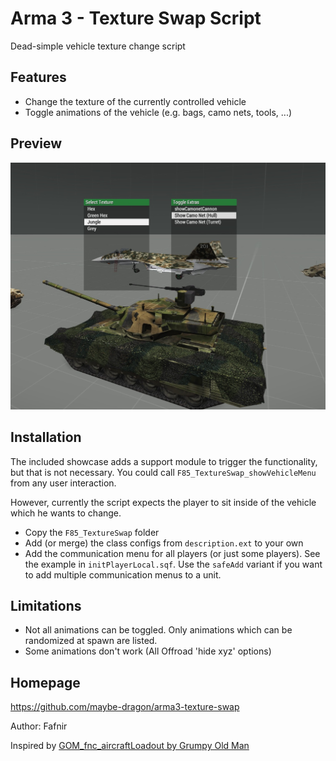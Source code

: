 # Arma 3 - Texture Swap Script

Dead-simple vehicle texture change script

## Features
  - Change the texture of the currently controlled vehicle
  - Toggle animations of the vehicle (e.g. bags, camo nets, tools, ...)

## Preview

![Preview](pictures/preview.jpg)

## Installation

The included showcase adds a support module to trigger the functionality, but that is not necessary. You could call `F85_TextureSwap_showVehicleMenu` from any user interaction.

However, currently the script expects the player to sit inside of the vehicle which he wants to change.

- Copy the `F85_TextureSwap` folder
- Add (or merge) the class configs from `description.ext` to your own
- Add the communication menu for all players (or just some players). See the example in `initPlayerLocal.sqf`. Use the `safeAdd` variant if you want to add multiple communication menus to a unit.

## Limitations

- Not all animations can be toggled. Only animations which can be randomized at spawn are listed.
- Some animations don't work (All Offroad 'hide xyz' options)

## Homepage

https://github.com/maybe-dragon/arma3-texture-swap

Author: Fafnir

Inspired by [GOM_fnc_aircraftLoadout by Grumpy Old Man](https://www.armaholic.com/page.php?id=32755)